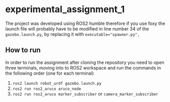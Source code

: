 # experimental_assignment_1
The project was developed using ROS2 humble therefore if you use foxy the launch file will probably have to be modified in line number 34 of the `gazebo.launch.py`, by replacing it with ```executable="spawner.py",```  
## How to run ##
In order to run the assignment after cloning the repository you need to open three terminals, moving into to ROS2 workspace and run the commands in the following order (one for each terminal) 
1) `ros2 launch robot_urdf gazebo.launch.py`   
2) `ros2 run ros2_aruco aruco_node`
3) `ros2 run ros2_aruco marker_subscriber` or `camera_marker_subscriber`  
